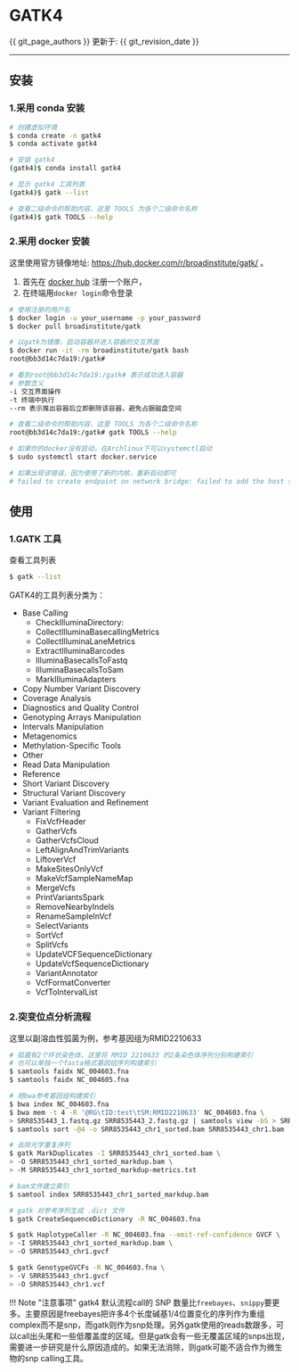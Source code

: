 # GATK4

{{ git_page_authors }} 更新于: {{ git_revision_date }}

---

## 安装

### 1.采用 conda 安装

```bash
# 创建虚拟环境
$ conda create -n gatk4
$ conda activate gatk4

# 安装 gatk4
(gatk4)$ conda install gatk4

# 显示 gatk4 工具列表
(gatk4)$ gatk --list

# 查看二级命令的帮助内容，这里 TOOLS 为各个二级命令名称
(gatk4)$ gatk TOOLS --help
```

### 2.采用 docker 安装

这里使用官方镜像地址: https://hub.docker.com/r/broadinstitute/gatk/ 。

1. 首先在 [docker hub](https://hub.docker.com/signup) 注册一个账户，
2. 在终端用`docker login`命令登录

```bash
# 使用注册的用户名
$ docker login -u your_username -p your_password
$ docker pull broadinstitute/gatk

# 以gatk为镜像，启动容器并进入容器的交互界面
$ docker run -it -rm broadinstitute/gatk bash
root@bb3d14c7da19:/gatk#

# 看到root@bb3d14c7da19:/gatk# 表示成功进入容器
# 参数含义
-i 交互界面操作
-t 终端中执行
--rm 表示推出容器后立即删除该容器，避免占据磁盘空间

# 查看二级命令的帮助内容，这里 TOOLS 为各个二级命令名称
root@bb3d14c7da19:/gatk# gatk TOOLS --help
```

```bash
# 如果你的docker没有启动，在Archlinux下可以systemctl启动
$ sudo systemctl start docker.service

# 如果出现该错误，因为使用了新的内核，重新启动即可
# failed to create endpoint on network bridge: failed to add the host sandbox pair interfaces operation not supported.
```

## 使用

### 1.GATK 工具

查看工具列表

```bash
$ gatk --list
```

GATK4的工具列表分类为：

- Base Calling
    * CheckIlluminaDirectory:
    * CollectIlluminaBasecallingMetrics
    * CollectIlluminaLaneMetrics
    * ExtractIlluminaBarcodes
    * IlluminaBasecallsToFastq
    * IlluminaBasecallsToSam
    * MarkIlluminaAdapters
- Copy Number Variant Discovery
- Coverage Analysis
- Diagnostics and Quality Control
- Genotyping Arrays Manipulation
- Intervals Manipulation
- Metagenomics
- Methylation-Specific Tools
- Other
- Read Data Manipulation
- Reference
- Short Variant Discovery
- Structural Variant Discovery
- Variant Evaluation and Refinement
- Variant Filtering
    * FixVcfHeader
    * GatherVcfs
    * GatherVcfsCloud
    * LeftAlignAndTrimVariants
    * LiftoverVcf
    * MakeSitesOnlyVcf
    * MakeVcfSampleNameMap
    * MergeVcfs
    * PrintVariantsSpark
    * RemoveNearbyIndels
    * RenameSampleInVcf
    * SelectVariants
    * SortVcf
    * SplitVcfs
    * UpdateVCFSequenceDictionary
    * UpdateVcfSequenceDictionary
    * VariantAnnotator
    * VcfFormatConverter
    * VcfToIntervalList

### 2.突变位点分析流程

这里以副溶血性弧菌为例，参考基因组为RMID2210633

```bash
# 弧菌有2个环状染色体，这里将 RMID 2210633 的2条染色体序列分别构建索引
# 也可以单独一个fasta格式基因组序列构建索引
$ samtools faidx NC_004603.fna
$ samtools faidx NC_004605.fna

# 用bwa参考基因组构建索引
$ bwa index NC_004603.fna
$ bwa mem -t 4 -R '@RG\tID:test\tSM:RMID2210633' NC_004603.fna \
> SRR8535443_1.fastq.gz SRR8535443_2.fastq.gz | samtools view -bS > SRR8535443_chr1.bam
$ samtools sort -@4 -o SRR8535443_chr1_sorted.bam SRR8535443_chr1.bam

# 去除光学重复序列
$ gatk MarkDuplicates -I SRR8535443_chr1_sorted.bam \
> -O SRR8535443_chr1_sorted_markdup.bam \
> -M SRR8535443_chr1_sorted_markdup-metrics.txt

# bam文件建立索引
$ samtool index SRR8535443_chr1_sorted_markdup.bam

# gatk 对参考序列生成 .dict 文件
$ gatk CreateSequenceDictionary -R NC_004603.fna

$ gatk HaplotypeCaller -R NC_004603.fna --emit-ref-confidence GVCF \
> -I SRR8535443_chr1_sorted_markdup.bam \
> -O SRR8535443_chr1.gvcf

$ gatk GenotypeGVCFs -R NC_004603.fna \
> -V SRR8535443_chr1.gvcf
> -O SRR8535443_chr1.vcf
```

!!! Note "注意事项"
    gatk4 默认流程call的 SNP 数量比`freebayes`、`snippy`要更多。主要原因是freebayes把许多4个长度碱基1/4位置变化的序列作为重组complex而不是snp，而gatk则作为snp处理。另外gatk使用的reads数跟多，可以call出头尾和一些低覆盖度的区域。但是gatk会有一些无覆盖区域的snps出现，需要进一步研究是什么原因造成的。如果无法消除，则gatk可能不适合作为微生物的snp calling工具。
